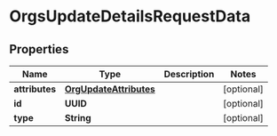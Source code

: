 

# OrgsUpdateDetailsRequestData


## Properties

| Name | Type | Description | Notes |
|------------ | ------------- | ------------- | -------------|
|**attributes** | [**OrgUpdateAttributes**](OrgUpdateAttributes.md) |  |  [optional] |
|**id** | **UUID** |  |  [optional] |
|**type** | **String** |  |  [optional] |



